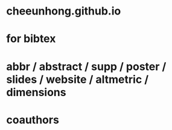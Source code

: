 # cheeunhong.github.io
# for bibtex
# abbr / abstract / supp / poster / slides / website / altmetric / dimensions
# coauthors 
<!-- 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 -->